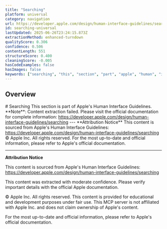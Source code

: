 ```yaml
---
title: "Searching"
platform: universal
category: navigation
url: https://developer.apple.com/design/human-interface-guidelines/searching
id: searching-universal
lastUpdated: 2025-06-26T23:24:15.873Z
extractionMethod: enhanced-turndown
qualityScore: 0.306
confidence: 0.506
contentLength: 551
structureScore: 0.400
cleaningScore: -0.005
hasCodeExamples: false
hasImages: false
keywords: ["searching", "this", "section", "part", "apple", "human", "interface", "guidelines", "note", "content"]
---
```

## Overview

\# Searching This section is part of Apple's Human Interface Guidelines. \*\*Note\*\*: Content extraction failed. Please visit the official documentation for complete information: https://developer.apple.com/design/human-interface-guidelines/searching --- \*\*Attribution Notice\*\* This content is sourced from Apple's Human Interface Guidelines: https://developer.apple.com/design/human-interface-guidelines/searching © Apple Inc. All rights reserved. For the most up-to-date and official information, please refer to Apple's official documentation.

---

**Attribution Notice**

This content is sourced from Apple's Human Interface Guidelines: https://developer.apple.com/design/human-interface-guidelines/searching

This content was extracted with moderate confidence. Please verify important details with the official Apple documentation.

© Apple Inc. All rights reserved. This content is provided for educational and development purposes under fair use. This MCP server is not affiliated with Apple Inc. and does not claim ownership of Apple's content.

For the most up-to-date and official information, please refer to Apple's official documentation.
